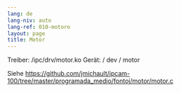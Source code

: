 ```yaml
---
lang: de
lang-niv: auto
lang-ref: 010-motoro
layout: page
title: Motor
---
```



Treiber: /ipc/drv/motor.ko
Gerät: / dev / motor

Siehe <https://github.com/jmichault/ipcam-100/tree/master/programada_medio/fontoj/motor/motor.c>


